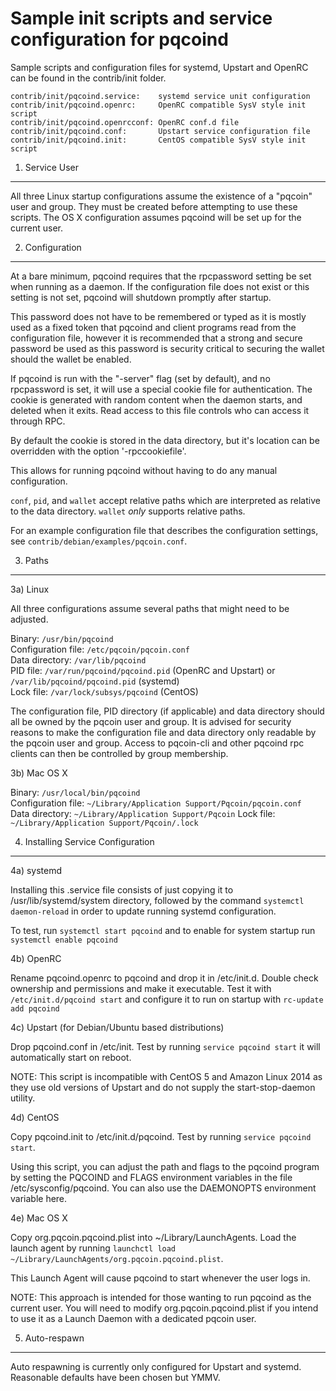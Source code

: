 Sample init scripts and service configuration for pqcoind
==========================================================

Sample scripts and configuration files for systemd, Upstart and OpenRC
can be found in the contrib/init folder.

    contrib/init/pqcoind.service:    systemd service unit configuration
    contrib/init/pqcoind.openrc:     OpenRC compatible SysV style init script
    contrib/init/pqcoind.openrcconf: OpenRC conf.d file
    contrib/init/pqcoind.conf:       Upstart service configuration file
    contrib/init/pqcoind.init:       CentOS compatible SysV style init script

1. Service User
---------------------------------

All three Linux startup configurations assume the existence of a "pqcoin" user
and group.  They must be created before attempting to use these scripts.
The OS X configuration assumes pqcoind will be set up for the current user.

2. Configuration
---------------------------------

At a bare minimum, pqcoind requires that the rpcpassword setting be set
when running as a daemon.  If the configuration file does not exist or this
setting is not set, pqcoind will shutdown promptly after startup.

This password does not have to be remembered or typed as it is mostly used
as a fixed token that pqcoind and client programs read from the configuration
file, however it is recommended that a strong and secure password be used
as this password is security critical to securing the wallet should the
wallet be enabled.

If pqcoind is run with the "-server" flag (set by default), and no rpcpassword is set,
it will use a special cookie file for authentication. The cookie is generated with random
content when the daemon starts, and deleted when it exits. Read access to this file
controls who can access it through RPC.

By default the cookie is stored in the data directory, but it's location can be overridden
with the option '-rpccookiefile'.

This allows for running pqcoind without having to do any manual configuration.

`conf`, `pid`, and `wallet` accept relative paths which are interpreted as
relative to the data directory. `wallet` *only* supports relative paths.

For an example configuration file that describes the configuration settings,
see `contrib/debian/examples/pqcoin.conf`.

3. Paths
---------------------------------

3a) Linux

All three configurations assume several paths that might need to be adjusted.

Binary:              `/usr/bin/pqcoind`  
Configuration file:  `/etc/pqcoin/pqcoin.conf`  
Data directory:      `/var/lib/pqcoind`  
PID file:            `/var/run/pqcoind/pqcoind.pid` (OpenRC and Upstart) or `/var/lib/pqcoind/pqcoind.pid` (systemd)  
Lock file:           `/var/lock/subsys/pqcoind` (CentOS)  

The configuration file, PID directory (if applicable) and data directory
should all be owned by the pqcoin user and group.  It is advised for security
reasons to make the configuration file and data directory only readable by the
pqcoin user and group.  Access to pqcoin-cli and other pqcoind rpc clients
can then be controlled by group membership.

3b) Mac OS X

Binary:              `/usr/local/bin/pqcoind`  
Configuration file:  `~/Library/Application Support/Pqcoin/pqcoin.conf`  
Data directory:      `~/Library/Application Support/Pqcoin`
Lock file:           `~/Library/Application Support/Pqcoin/.lock`

4. Installing Service Configuration
-----------------------------------

4a) systemd

Installing this .service file consists of just copying it to
/usr/lib/systemd/system directory, followed by the command
`systemctl daemon-reload` in order to update running systemd configuration.

To test, run `systemctl start pqcoind` and to enable for system startup run
`systemctl enable pqcoind`

4b) OpenRC

Rename pqcoind.openrc to pqcoind and drop it in /etc/init.d.  Double
check ownership and permissions and make it executable.  Test it with
`/etc/init.d/pqcoind start` and configure it to run on startup with
`rc-update add pqcoind`

4c) Upstart (for Debian/Ubuntu based distributions)

Drop pqcoind.conf in /etc/init.  Test by running `service pqcoind start`
it will automatically start on reboot.

NOTE: This script is incompatible with CentOS 5 and Amazon Linux 2014 as they
use old versions of Upstart and do not supply the start-stop-daemon utility.

4d) CentOS

Copy pqcoind.init to /etc/init.d/pqcoind. Test by running `service pqcoind start`.

Using this script, you can adjust the path and flags to the pqcoind program by
setting the PQCOIND and FLAGS environment variables in the file
/etc/sysconfig/pqcoind. You can also use the DAEMONOPTS environment variable here.

4e) Mac OS X

Copy org.pqcoin.pqcoind.plist into ~/Library/LaunchAgents. Load the launch agent by
running `launchctl load ~/Library/LaunchAgents/org.pqcoin.pqcoind.plist`.

This Launch Agent will cause pqcoind to start whenever the user logs in.

NOTE: This approach is intended for those wanting to run pqcoind as the current user.
You will need to modify org.pqcoin.pqcoind.plist if you intend to use it as a
Launch Daemon with a dedicated pqcoin user.

5. Auto-respawn
-----------------------------------

Auto respawning is currently only configured for Upstart and systemd.
Reasonable defaults have been chosen but YMMV.
